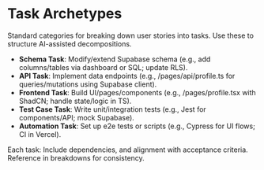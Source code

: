 # Task Archetypes

Standard categories for breaking down user stories into tasks. Use these to structure AI-assisted decompositions.

- **Schema Task**: Modify/extend Supabase schema (e.g., add columns/tables via dashboard or SQL; update RLS).
- **API Task**: Implement data endpoints (e.g., /pages/api/profile.ts for queries/mutations using Supabase client).
- **Frontend Task**: Build UI/pages/components (e.g., /pages/profile.tsx with ShadCN; handle state/logic in TS).
- **Test Case Task**: Write unit/integration tests (e.g., Jest for components/API; mock Supabase).
- **Automation Task**: Set up e2e tests or scripts (e.g., Cypress for UI flows; CI in Vercel).

Each task: Include dependencies, and alignment with acceptance criteria. Reference in breakdowns for consistency.
